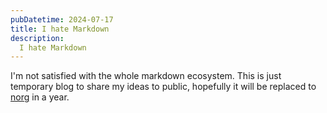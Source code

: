 ```yaml
---
pubDatetime: 2024-07-17
title: I hate Markdown
description:
  I hate Markdown
---
```


I'm not satisfied with the whole markdown ecosystem.
This is just temporary blog to share my ideas to public, hopefully it will be replaced to [norg] in a year.

[norg]: https://github.com/nvim-neorg/norg-specs
